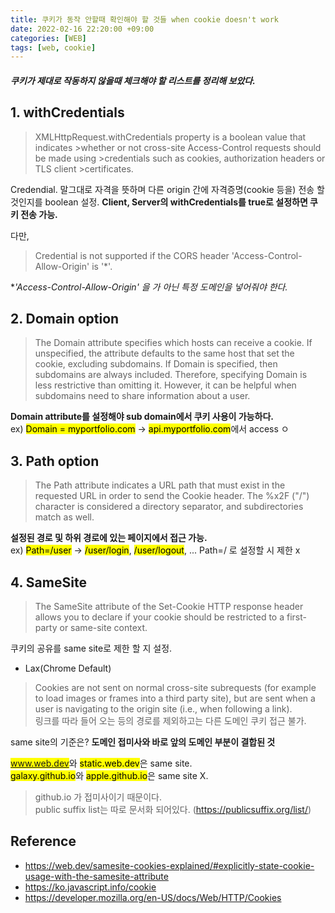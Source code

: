 ```yaml
---
title: 쿠키가 동작 안할때 확인해야 할 것들 when cookie doesn't work
date: 2022-02-16 22:20:00 +09:00
categories: [WEB]
tags: [web, cookie]
---
```


##### 쿠키가 제대로 작동하지 않을때 체크해야 할 리스트를 정리해 보았다.
## 1. withCredentials
>XMLHttpRequest.withCredentials property is a boolean value that indicates     >whether or not cross-site Access-Control requests should be made using      >credentials such as cookies, authorization headers or TLS client            >certificates.

Credendial. 말그대로 자격을 뜻하며 
다른 origin 간에 자격증명(cookie 등을) 전송 할 것인지를 boolean 설정. 
**Client, Server의 withCredentials를 true로 설정하면 쿠키 전송 가능.**

다만, 
>Credential is not supported if the CORS header 'Access-Control-Allow-Origin' is '*'.

**'Access-Control-Allow-Origin' 을 *가 아닌 특정 도메인을 넣어줘야 한다.**

## 2. Domain option
>The Domain attribute specifies which hosts can receive a cookie. If unspecified, the attribute defaults to the same host that set the cookie, excluding subdomains. If Domain is specified, then subdomains are always included. Therefore, specifying Domain is less restrictive than omitting it. However, it can be helpful when subdomains need to share information about a user.

**Domain attribute를 설정해야 sub domain에서 쿠키 사용이 가능하다.**   
ex) <mark>Domain = myportfolio.com</mark> -> <mark>api.myportfolio.com</mark>에서 access ㅇ

## 3. Path option
>The Path attribute indicates a URL path that must exist in the requested URL in order to send the Cookie header. The %x2F ("/") character is considered a directory separator, and subdirectories match as well.

**설정된 경로 및 하위 경로에 있는 페이지에서 접근 가능.**   
ex) <mark>Path=/user</mark> -> <mark>/user/login</mark>, <mark>/user/logout</mark>, ...
Path=/ 로 설정할 시 제한 x

## 4. SameSite
>The SameSite attribute of the Set-Cookie HTTP response header allows you to declare if your cookie should be restricted to a first-party or same-site context.

쿠키의 공유를 same site로 제한 할 지 설정.
- Lax(Chrome Default)
>Cookies are not sent on normal cross-site subrequests (for example to load images or frames into a third party site), but are sent when a user is navigating to the origin site (i.e., when following a link).   
링크를 따라 들어 오는 등의 경로를 제외하고는 다른 도메인 쿠키 접근 불가.

same site의 기준은?
**도메인 접미사와 바로 앞의 도메인 부분이 결합된 것**

<mark>www.web.dev</mark>와  <mark>static.web.dev</mark>은 same site.   
<mark>galaxy.github.io</mark>와  <mark>apple.github.io</mark>은 same site X.   
>github.io 가 접미사이기 때문이다.   
>public suffix list는 따로 문서화 되어있다. (https://publicsuffix.org/list/)


## Reference
- https://web.dev/samesite-cookies-explained/#explicitly-state-cookie-usage-with-the-samesite-attribute
- https://ko.javascript.info/cookie
- https://developer.mozilla.org/en-US/docs/Web/HTTP/Cookies






